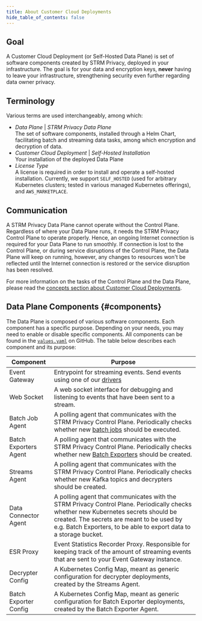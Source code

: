 ```yaml
---
title: About Customer Cloud Deployments
hide_table_of_contents: false
---
```


## Goal

A Customer Cloud Deployment (or Self-Hosted Data Plane) is set of software components created by STRM Privacy, deployed
in your infrastructure. The goal is for your data and encryption keys, **never** having to leave your infrastructure,
strengthening security even further regarding data owner privacy.

## Terminology

Various terms are used interchangeably, among which:

- _Data Plane_ | _STRM Privacy Data Plane_  
  The set of software components, installed through a Helm Chart, facilitating batch and streaming data tasks, among
  which encryption and decryption of data.
- _Customer Cloud Deployment_ | _Self-Hosted Installation_  
  Your installation of the deployed Data Plane
- _License Type_  
  A license is required in order to install and operate a self-hosted installation. Currently, we
  support `SELF_HOSTED` (used for arbitrary Kubernetes clusters; tested in various managed Kubernetes offerings),
  and `AWS_MARKETPLACE`.

## Communication

A STRM Privacy Data Plane cannot operate without the Control Plane. Regardless of where your Data Plane runs, it needs
the STRM Privacy Control Plane to operate properly. Hence, an ongoing Internet connection is required for your Data
Plane to run smoothly. If connection is lost to the Control Plane, or during service disruptions of the Control Plane,
the Data Plane will keep on running, however, any changes to resources won't be reflected until the Internet connection
is restored or the service disruption has been resolved.

For more information on the tasks of the Control Plane and the Data Plane, please read the [concepts section about
Customer Cloud Deployments](./../../concepts/ccd).

## Data Plane Components {#components}

The Data Plane is composed of various software components. Each component has a specific purpose. Depending on your
needs, you may need to enable or disable specific components. All components can be found in
the [`values.yaml`](https://github.com/strmprivacy/data-plane-helm-chart/blob/master/helm/values.yaml) on GitHub. The
table below describes each component and its purpose:

| Component             | Purpose                                                                                                                                                                                                                                               |
|-----------------------|-------------------------------------------------------------------------------------------------------------------------------------------------------------------------------------------------------------------------------------------------------|
| Event Gateway         | Entrypoint for streaming events. Send events using one of our [drivers](https://github.com/strmprivacy?q=driver&type=all&language=&sort=)                                                                                                             |
| Web Socket            | A web socket interface for debugging and listening to events that have been sent to a stream.                                                                                                                                                         |
| Batch Job Agent       | A polling agent that communicates with the STRM Privacy Control Plane. Periodically checks whether new [batch jobs](./../../concepts/batch-jobs.md) should be executed.                                                                               |
| Batch Exporters Agent | A polling agent that communicates with the STRM Privacy Control Plane. Periodically checks whether new [Batch Exporters](../batch/batch-exporter.md) should be created.                                                                                   |
| Streams Agent         | A polling agent that communicates with the STRM Privacy Control Plane. Periodically checks whether new Kafka topics and decrypters should be created.                                                                                                 |
| Data Connector Agent  | A polling agent that communicates with the STRM Privacy Control Plane. Periodically checks whether new Kubernetes secrets should be created. The secrets are meant to be used by e.g. Batch Exporters, to be able to export data to a storage bucket. |
| ESR Proxy             | Event Statistics Recorder Proxy. Responsible for keeping track of the amount of streaming events that are sent to your Event Gateway instance.                                                                                                        |
| Decrypter Config      | A Kubernetes Config Map, meant as generic configuration for decrypter deployments, created by the Streams Agent.                                                                                                                                      |
| Batch Exporter Config | A Kubernetes Config Map, meant as generic configuration for Batch Exporter deployments, created by the Batch Exporter Agent.                                                                                                                          |
